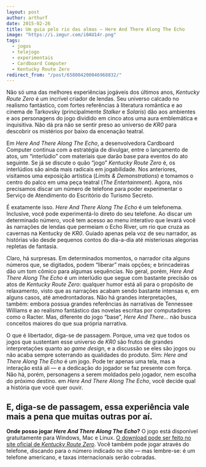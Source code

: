 ```yaml
---
layout: post
author: arthurf
date: 2015-02-26
title: Um guia pelo rio das almas — Here And There Along The Echo
image: "https://i.imgur.com/i0AU14r.png"
tags:
  - jogos
  - telejogo
  - experimentais
  - Cardboard Computer
  - Kentucky Route Zero
redirect_from: "/post/658004200046968832/"
---
```


Não só uma das melhores experiências jogáveis dos últimos anos, *Kentucky Route Zero* é um incrível criador de lendas. Seu universo calcado no realismo fantástico, com fortes referências à literatura romântica e ao cinema de Tarkovsky (principalmente _Stalker_ e *Solaris*) dão aos ambientes e aos personagens do jogo dividido em cinco atos uma aura emblemática e inquisitiva. Não dá pra não se sentir preso ao universo de _KR0_ para descobrir os mistérios por baixo da encenação teatral.

Em *Here And There Along The Echo*, a desenvolvedora Cardboard Computer continua com a estratégia de divulgar, entre o lançamento de atos, um “interlúdio” com materiais que darão base para eventos do ato seguinte. Se já se discute o quão “jogo” *Kentucky Route Zero* é, os interlúdios são ainda mais radicais em jogabilidade. Nos anteriores, visitamos uma exposição artística (_Limits & Demonstrations_) e tomamos o centro do palco em uma peça teatral (_The Entertainment_). Agora, nós precisamos discar um número de telefone para poder experimentar o Serviço de Atendimento do Escritório do Turismo Secreto.

É exatamente isso. *Here And There Along The Echo* é um telefonema. Inclusive, você pode experimentá-lo direto do seu telefone. Ao discar um determinado número, você tem acesso ao menu interativo que levará você às narrações de lendas que permeiam o Echo River, um rio que cruza as cavernas na Kentucky de *KR0*. Guiado apenas pela voz de seu narrador, as histórias vão desde pequenos contos do dia-a-dia até misteriosas alegorias repletas de fantasia.

Claro, há surpresas. Em determinados momentos, o narrador cita alguns números que, se digitados, podem “liberar” mais opções; e brincadeiras dão um tom cômico para algumas sequências. No geral, porém, *Here And There Along The Echo* é um interlúdio que segue com bastante precisão os atos de *Kentucky Route Zero*: qualquer humor está ali para o propósito de relaxamento, visto que as narrações acabam sendo bastante intensas e, em alguns casos, até amedrontadoras. Não há grandes interpretações, também: embora possua grandes referências às narrativas de Tennessee Williams e ao realismo fantástico das novelas escritas por computadores como o Racter. Mas, diferente do jogo “base”, *Here And There…* não busca conceitos maiores do que sua própria narrativa.

O que é libertador, diga-se de passagem. Porque, uma vez que todos os jogos que sustentam esse universo de *KR0* são frutos de grandes interpretações quanto ao *game design*, e a discussão se eles são jogos ou não acaba sempre soterrando as qualidades do produto. Sim: *Here and There Along The Echo* é um jogo. Pode ter apenas uma tela, mas a interação está ali — e a dedicação do jogador se faz presente com força. Não há, porém, personagens a serem moldados pelo jogador, nem escolha do próximo destino. em *Here And There Along The Echo*, você decide qual a história que você quer ouvir.

E, diga-se de passagem, essa experiência vale mais a pena que muitas outras por aí.
---

**Onde posso jogar *Here And There Along The Echo*?** O jogo está disponível gratuitamente para Windows, Mac e Linux. [O download pode ser feito no site oficial de *Kentucky Route Zero*](http://kentuckyroutezero.com/here-and-there-along-the-echo/ "Here And There Along The Echo"). Você também pode jogar através do telefone, discando para o número indicado no site — mas lembre-se: é um telefone americano, e taxas internacionais serão cobradas.
